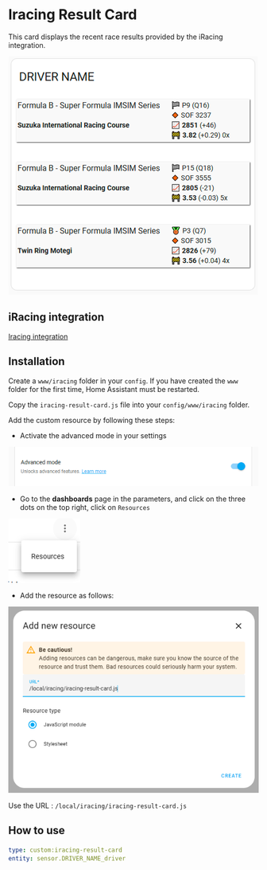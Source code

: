 # Iracing Result Card

This card displays the recent race results provided by the iRacing integration.

![example](example.png)

## iRacing integration

[Iracing integration](https://github.com/cazeaux/ha-iracing)

## Installation

Create a `www/iracing` folder in your `config`. If you have created the `www` folder for the first time, Home Assistant must be restarted.

Copy the `iracing-result-card.js` file into your `config/www/iracing` folder.

Add the custom resource by following these steps:

* Activate the advanced mode in your settings

![advanced settings](advanced-settings.png)

* Go to the **dashboards** page in the parameters, and click on the three dots on the top right, click on `Resources`

![resources](resources.png)

* Add the resource as follows:

![Alt text](add-resource.png)

Use the URL : `/local/iracing/iracing-result-card.js`

## How to use

```yaml
type: custom:iracing-result-card
entity: sensor.DRIVER_NAME_driver
```